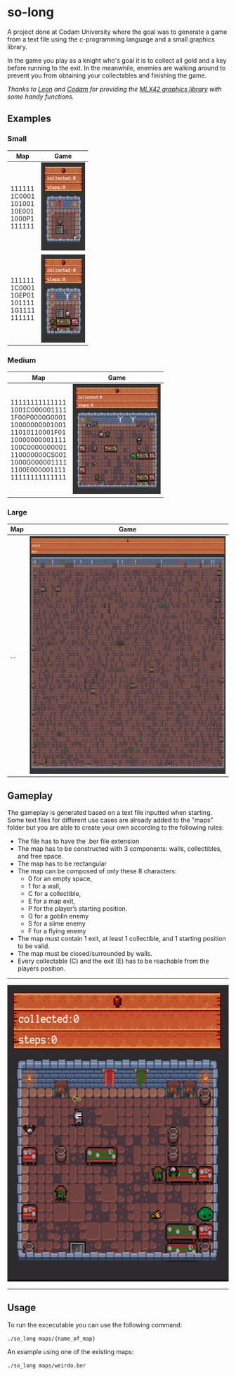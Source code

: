 # so-long
A project done at Codam University where the goal was to generate a game from a text file using the c-programming language and a small graphics library.

In the game you play as a knight who's goal it is to collect all gold and a key before running to the exit. In the meanwhile, enemies are walking around to prevent you from obtaining your collectables and finishing the game.


_Thanks to [Leon](https://github.com/W2Wizard) and [Codam](https://www.codam.nl/) for providing the [MLX42 graphics library](https://github.com/codam-coding-college/MLX42) with some handy functions._

## Examples

### Small

| Map  | Game |
| ------------- | ------------- |
| 111111<br>1C0001<br>101001<br>10E001<br>1000P1<br>111111 | <img src="./readme/small.png" width="100" height="200">  |
| 111111<br>1C0001<br>1GEP01<br>101111<br>1G1111<br>111111 | <img src="./readme/round.png" width="100" height="200">  |

### Medium

| Map  | Game |
| ------------- | ------------- |
| 11111111111111<br>1001C000001111<br>1F00P0000G0001<br>10000000001001<br>11010110001F01<br>10000000001111<br>100C0000000001<br>110000000CS001<br>1000G000001111<br>1100E000001111<br>11111111111111 | <img src="./readme/weirdo.png" width="200" height="250">  |

### Large

| Map  | Game |
| ------------- | ------------- |
| ... | <img src="./readme/huge.png" width="960" height="540">  |

## Gameplay

The gameplay is generated based on a text file inputted when starting. Some text files for different use cases are already added to the "maps" folder but you are able to create your own according to the following rules:
- The file has to have the .ber file extension
- The map has to be constructed with 3 components: walls, collectibles, and free space.
- The map has to be rectangular
- The map can be composed of only these 8 characters:
  - 0 for an empty space,
  - 1 for a wall,
  - C for a collectible,
  - E for a map exit,
  - P for the player’s starting position.
  - G for a goblin enemy
  - S for a slime enemy
  - F for a flying enemy
- The map must contain 1 exit, at least 1 collectible, and 1 starting position to be valid.
- The map must be closed/surrounded by walls.
- Every collectable (C) and the exit (E) has to be reachable from the players position.

---

<img src="./readme/so_long.gif" width="600" height="673">

---

## Usage

To run the excecutable you can use the following command:
```
./so_long maps/{name_of_map}
```

An example using one of the existing maps:
```
./so_long maps/weirdo.ber
```
